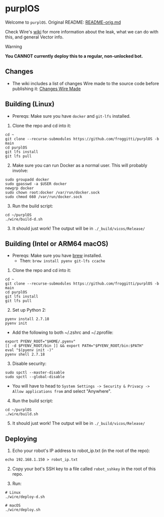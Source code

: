 # purplOS

Welcome to `purplOS`. Original README: [README-orig.md](/README-orig.md)

Check Wire's [wiki](https://github.com/kercre123/victor/wiki) for more information about the leak, what we can do with this, and general Vector info.

> [!WARNING]
> **You CANNOT currently deploy this to a regular, non-unlocked bot.**

## Changes

- The wiki includes a list of changes Wire made to the source code before publishing it: [Changes Wire Made](https://github.com/kercre123/victor/wiki/Changes-I-Made)

## Building (Linux)

 - Prereqs: Make sure you have `docker` and `git-lfs` installed.

1. Clone the repo and cd into it:

```
cd ~
git clone --recurse-submodules https://github.com/froggitti/purplOS -b main
cd purplOS
git lfs install
git lfs pull
```

2. Make sure you can run Docker as a normal user. This will probably involve:

```
sudo groupadd docker
sudo gpasswd -a $USER docker
newgrp docker
sudo chown root:docker /var/run/docker.sock
sudo chmod 660 /var/run/docker.sock
```

3. Run the build script:
```
cd ~/purplOS
./wire/build-d.sh
```

3. It should just work! The output will be in `./_build/vicos/Release/`

## Building (Intel or ARM64 macOS)

 - Prereqs: Make sure you have [brew](https://brew.sh/) installed.
   -  Then: `brew install pyenv git-lfs ccache`

1. Clone the repo and cd into it:

```
cd ~
git clone --recurse-submodules https://github.com/froggitti/purplOS -b main
cd purplOS
git lfs install
git lfs pull
```

2. Set up Python 2:

```
pyenv install 2.7.18
pyenv init
```

- Add the following to both ~/.zshrc and ~/.zprofile:
```
export PYENV_ROOT="$HOME/.pyenv"
[[ -d $PYENV_ROOT/bin ]] && export PATH="$PYENV_ROOT/bin:$PATH"
eval "$(pyenv init -)"
pyenv shell 2.7.18
```

3. Disable security:

```
sudo spctl --master-disable
sudo spctl --global-disable
```
- You will have to head to `System Settings -> Security & Privacy -> Allow applications from` and select "Anywhere".


4. Run the build script:
```
cd ~/purplOS
./wire/build.sh
```

5. It should just work! The output will be in `./_build/vicos/Release/`

## Deploying

1. Echo your robot's IP address to robot_ip.txt (in the root of the repo):

```
echo 192.168.1.150 > robot_ip.txt
```

2. Copy your bot's SSH key to a file called `robot_sshkey` in the root of this repo.

3. Run:

```
# Linux
./wire/deploy-d.sh

# macOS
./wire/deploy.sh
```
